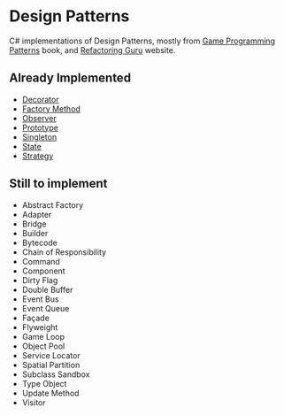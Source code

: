 # Design Patterns

C# implementations of Design Patterns, mostly from [Game Programming Patterns](http://gameprogrammingpatterns.com/) book, and [Refactoring Guru](https://refactoring.guru/design-patterns) website.

## Already Implemented

- [Decorator](DesignPatterns/DesignPatterns/Decorator.cs)
- [Factory Method](DesignPatterns/DesignPatterns/FactoryMethod.cs)
- [Observer](DesignPatterns/DesignPatterns/Observer.cs)
- [Prototype](DesignPatterns/DesignPatterns/Prototype.cs)
- [Singleton](DesignPatterns/DesignPatterns/Singleton.cs)
- [State](DesignPatterns/DesignPatterns/State.cs)
- [Strategy](DesignPatterns/DesignPatterns/Strategy.cs)

## Still to implement

- Abstract Factory
- Adapter
- Bridge
- Builder
- Bytecode
- Chain of Responsibility
- Command
- Component
- Dirty Flag
- Double Buffer
- Event Bus
- Event Queue
- Façade
- Flyweight
- Game Loop
- Object Pool
- Service Locator
- Spatial Partition
- Subclass Sandbox
- Type Object
- Update Method
- Visitor
